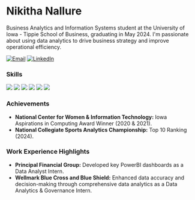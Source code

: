 # Nikitha Nallure

Business Analytics and Information Systems student at the University of Iowa - Tippie School of Business, graduating in May 2024. I'm passionate about using data analytics to drive business strategy and improve operational efficiency.


[![Email](https://img.shields.io/badge/Email-blue?style=flat&logo=microsoft-outlook&logoColor=white)](mailto:niki.nallure@gmail.com)
[![LinkedIn](https://img.shields.io/badge/LinkedIn-blue?style=flat&logo=linkedin&logoColor=white)](https://www.linkedin.com/in/nikithanallure/)

### Skills

![](https://img.shields.io/badge/Python-informational?style=flat&logo=python&logoColor=white&color=black)
![](https://img.shields.io/badge/R-informational?style=flat&logo=r&logoColor=white&color=black)
![](https://img.shields.io/badge/PowerBI-informational?style=flat&logo=microsoft&logoColor=white&color=black)
![](https://img.shields.io/badge/Azure-informational?style=flat&logo=microsoft-azure&logoColor=white&color=black)
![](https://img.shields.io/badge/SQL-informational?style=flat&logo=sql&logoColor=white&color=black)
![](https://img.shields.io/badge/Java-informational?style=flat&logo=java&logoColor=white&color=black)

### Achievements

- **National Center for Women & Information Technology:** Iowa Aspirations in Computing Award Winner (2020 & 2021).
- **National Collegiate Sports Analytics Championship:** Top 10 Ranking (2024).

### Work Experience Highlights

- **Principal Financial Group:** Developed key PowerBI dashboards as a Data Analyst Intern.
- **Wellmark Blue Cross and Blue Shield:** Enhanced data accuracy and decision-making through comprehensive data analytics as a Data Analytics & Governance Intern.